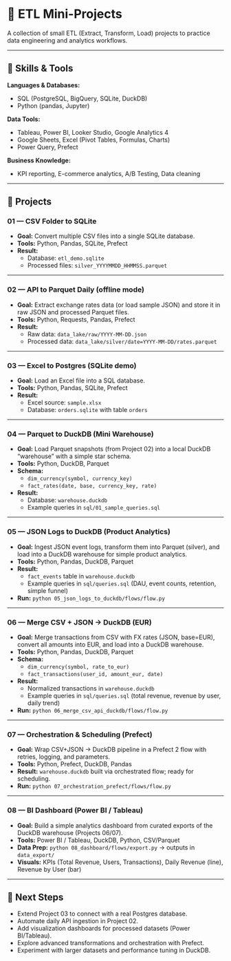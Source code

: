 # 🚀 ETL Mini-Projects

A collection of small ETL (Extract, Transform, Load) projects to practice data engineering and analytics workflows.

---

## 🧠 Skills & Tools

**Languages & Databases:**
- SQL (PostgreSQL, BigQuery, SQLite, DuckDB)
- Python (pandas, Jupyter)

**Data Tools:**
- Tableau, Power BI, Looker Studio, Google Analytics 4
- Google Sheets, Excel (Pivot Tables, Formulas, Charts)
- Power Query, Prefect

**Business Knowledge:**
- KPI reporting, E-commerce analytics, A/B Testing, Data cleaning

---

## 📂 Projects

### 01 — CSV Folder to SQLite
- **Goal:** Convert multiple CSV files into a single SQLite database.  
- **Tools:** Python, Pandas, SQLite, Prefect  
- **Result:**  
  - Database: `etl_demo.sqlite`  
  - Processed files: `silver_YYYYMMDD_HHMMSS.parquet`

---

### 02 — API to Parquet Daily (offline mode)
- **Goal:** Extract exchange rates data (or load sample JSON) and store it in raw JSON and processed Parquet files.  
- **Tools:** Python, Requests, Pandas, Prefect  
- **Result:**  
  - Raw data: `data_lake/raw/YYYY-MM-DD.json`  
  - Processed data: `data_lake/silver/date=YYYY-MM-DD/rates.parquet`  

---

### 03 — Excel to Postgres (SQLite demo)
- **Goal:** Load an Excel file into a SQL database.  
- **Tools:** Python, Pandas, SQLite, Prefect  
- **Result:**  
  - Excel source: `sample.xlsx`  
  - Database: `orders.sqlite` with table `orders`

---

### 04 — Parquet to DuckDB (Mini Warehouse)
- **Goal:** Load Parquet snapshots (from Project 02) into a local DuckDB “warehouse” with a simple star schema.  
- **Tools:** Python, DuckDB, Parquet  
- **Schema:**  
  - `dim_currency(symbol, currency_key)`  
  - `fact_rates(date, base, currency_key, rate)`  
- **Result:**  
  - Database: `warehouse.duckdb`  
  - Example queries in `sql/01_sample_queries.sql`

---

### 05 — JSON Logs to DuckDB (Product Analytics)
- **Goal:** Ingest JSON event logs, transform them into Parquet (silver), and load into a DuckDB warehouse for simple product analytics.  
- **Tools:** Python, Pandas, DuckDB, Parquet  
- **Result:**  
  - `fact_events` table in `warehouse.duckdb`  
  - Example queries in `sql/queries.sql` (DAU, event counts, retention, simple funnel)  
- **Run:** `python 05_json_logs_to_duckdb/flows/flow.py`

---

### 06 — Merge CSV + JSON → DuckDB (EUR)
- **Goal:** Merge transactions from CSV with FX rates (JSON, base=EUR), convert all amounts into EUR, and load into a DuckDB warehouse.  
- **Tools:** Python, Pandas, DuckDB, Parquet  
- **Schema:**  
  - `dim_currency(symbol, rate_to_eur)`  
  - `fact_transactions(user_id, amount_eur, date)`  
- **Result:**  
  - Normalized transactions in `warehouse.duckdb`  
  - Example queries in `sql/queries.sql` (total revenue, revenue by user, daily trend)  
- **Run:** `python 06_merge_csv_api_duckdb/flows/flow.py`

---

### 07 — Orchestration & Scheduling (Prefect)
- **Goal:** Wrap CSV+JSON → DuckDB pipeline in a Prefect 2 flow with retries, logging, and parameters.  
- **Tools:** Python, Prefect, DuckDB, Pandas  
- **Result:** `warehouse.duckdb` built via orchestrated flow; ready for scheduling.  
- **Run:** `python 07_orchestration_prefect/flows/flow.py`

---

### 08 — BI Dashboard (Power BI / Tableau)
- **Goal:** Build a simple analytics dashboard from curated exports of the DuckDB warehouse (Projects 06/07).  
- **Tools:** Power BI / Tableau, DuckDB, Python, CSV/Parquet  
- **Data Prep:** `python 08_dashboard/flows/export.py` → outputs in `data_export/`  
- **Visuals:** KPIs (Total Revenue, Users, Transactions), Daily Revenue (line), Revenue by User (bar)

---

## 📌 Next Steps
- Extend Project 03 to connect with a real Postgres database.  
- Automate daily API ingestion in Project 02.  
- Add visualization dashboards for processed datasets (Power BI/Tableau).  
- Explore advanced transformations and orchestration with Prefect.  
- Experiment with larger datasets and performance tuning in DuckDB.  

